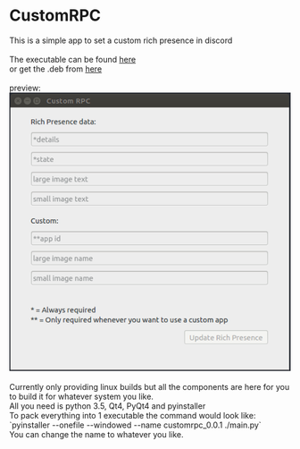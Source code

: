 <h1>CustomRPC</h1>
This is a simple app to set a custom rich presence in discord<br>
<br>
The executable can be found <a href="https://github.com/KurozeroPB/CustomRPC/releases/download/v0.0.1/customrpc_0.0.1">here</a><br>
or get the .deb from <a href="https://github.com/KurozeroPB/CustomRPC/releases/download/v0.0.1/customrpc_0.0.1.deb">here</a><br>
<br>
preview:
<img src="./assets/preview.png"></img><br>
<br>
Currently only providing linux builds but all the components are here for you to build it for whatever system you like.<br>
All you need is python 3.5, Qt4, PyQt4 and pyinstaller<br>
To pack everything into 1 executable the command would look like:<br>
`pyinstaller --onefile --windowed --name customrpc_0.0.1 ./main.py`<br>
You can change the name to whatever you like.
